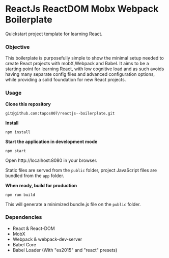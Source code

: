 ReactJs ReactDOM Mobx  Webpack Boilerplate
=====================

Quickstart project template for learning React.

### Objective

This boilerplate is purposefully simple to show the minimal setup needed to create React projects with mobX,Webpack and Babel. It aims to be a starting point for learning React, with low cognitive load and as such avoids having many separate config files and advanced configuration options, while providing a solid foundation for new React projects.

### Usage
**Clone this repository**
```
git@github.com:tapos007/reactjs--boilerplate.git
```

**Install**
```
npm install
```

**Start the application in development mode**
```
npm start
```

Open http://localhost:8080 in your browser.

Static files are served from the `public` folder, project JavaScript files are bundled from the `app` folder.

**When ready, build for production**
```
npm run build
```

This will generate a minimized bundle.js file on the `public` folder.




### Dependencies

* React & React-DOM
* MobX
* Webpack & webpack-dev-server
* Babel Core
* Babel Loader (With "es2015" and "react" presets)
